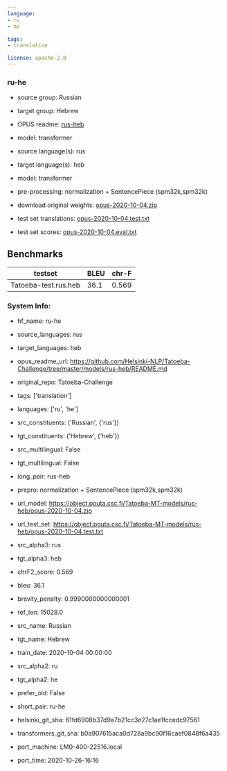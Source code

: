 ```yaml
---
language:
- ru
- he

tags:
- translation

license: apache-2.0
---
```


### ru-he

* source group: Russian 
* target group: Hebrew 
*  OPUS readme: [rus-heb](https://github.com/Helsinki-NLP/Tatoeba-Challenge/tree/master/models/rus-heb/README.md)

*  model: transformer
* source language(s): rus
* target language(s): heb
* model: transformer
* pre-processing: normalization + SentencePiece (spm32k,spm32k)
* download original weights: [opus-2020-10-04.zip](https://object.pouta.csc.fi/Tatoeba-MT-models/rus-heb/opus-2020-10-04.zip)
* test set translations: [opus-2020-10-04.test.txt](https://object.pouta.csc.fi/Tatoeba-MT-models/rus-heb/opus-2020-10-04.test.txt)
* test set scores: [opus-2020-10-04.eval.txt](https://object.pouta.csc.fi/Tatoeba-MT-models/rus-heb/opus-2020-10-04.eval.txt)

## Benchmarks

| testset               | BLEU  | chr-F |
|-----------------------|-------|-------|
| Tatoeba-test.rus.heb 	| 36.1 	| 0.569 |


### System Info: 
- hf_name: ru-he

- source_languages: rus

- target_languages: heb

- opus_readme_url: https://github.com/Helsinki-NLP/Tatoeba-Challenge/tree/master/models/rus-heb/README.md

- original_repo: Tatoeba-Challenge

- tags: ['translation']

- languages: ['ru', 'he']

- src_constituents: ('Russian', {'rus'})

- tgt_constituents: ('Hebrew', {'heb'})

- src_multilingual: False

- tgt_multilingual: False

- long_pair: rus-heb

- prepro:  normalization + SentencePiece (spm32k,spm32k)

- url_model: https://object.pouta.csc.fi/Tatoeba-MT-models/rus-heb/opus-2020-10-04.zip

- url_test_set: https://object.pouta.csc.fi/Tatoeba-MT-models/rus-heb/opus-2020-10-04.test.txt

- src_alpha3: rus

- tgt_alpha3: heb

- chrF2_score: 0.569

- bleu: 36.1

- brevity_penalty: 0.9990000000000001

- ref_len: 15028.0

- src_name: Russian

- tgt_name: Hebrew

- train_date: 2020-10-04 00:00:00

- src_alpha2: ru

- tgt_alpha2: he

- prefer_old: False

- short_pair: ru-he

- helsinki_git_sha: 61fd6908b37d9a7b21cc3e27c1ae1fccedc97561

- transformers_git_sha: b0a907615aca0d728a9bc90f16caef0848f6a435

- port_machine: LM0-400-22516.local

- port_time: 2020-10-26-16:16